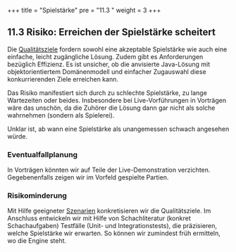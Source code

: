 +++
title = "Spielstärke"
pre = "11.3 "
weight = 3
+++

## 11.3 Risiko: Erreichen der Spielstärke scheitert
Die [Qualitätsziele](/01_einfuehrung/02_qualitaetsziele/) fordern sowohl eine akzeptable Spielstärke wie auch eine einfache, leicht zugängliche Lösung.
Zudem gibt es Anforderungen bezüglich Effizienz.
Es ist unsicher, ob die anvisierte Java-Lösung mit objektorientiertem Domänenmodell und einfacher Zugauswahl diese konkurrierenden Ziele erreichen kann.

Das Risiko manifestiert sich durch zu schlechte Spielstärke, zu lange Wartezeiten oder beides.
Insbesondere bei Live-Vorführungen in Vorträgen wäre das unschön, da die Zuhörer die Lösung dann gar nicht als solche wahrnehmen (sondern als Spielerei).

Unklar ist, ab wann eine Spielstärke als unangemessen schwach angesehen würde.

### Eventualfallplanung
In Vorträgen könnten wir auf Teile der Live-Demonstration verzichten.
Gegebenenfalls zeigen wir im Vorfeld gespielte Partien. 

### Risikominderung
Mit Hilfe geeigneter [Szenarien](/10_qualitaetsanforderungen/) konkretisieren wir die Qualitätsziele.
Im Anschluss entwickeln wir mit Hilfe von Schachliteratur (konkret Schachaufgaben) Testfälle (Unit- und Integrationstests), die präzisieren, welche Spielstärke wir erwarten.
So können wir zumindest früh ermitteln, wo die Engine steht.
